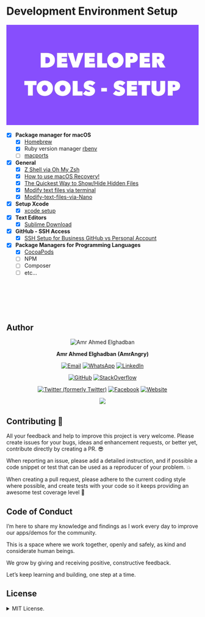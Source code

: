 # Development Environment Setup
<p align="center">
  <img src ="https://github.com/amrangry/dev_macOS_environment_setup/blob/main/GFX_ASSETS/dev_tools.jpg?raw=true"/>
</p>

- [x] **Package manager for macOS**
  - [x] [Homebrew](https://brew.sh/)
  - [x] Ruby version manager [rbenv](https://github.com/rbenv/rbenv)
  - [ ] [macports](https://www.macports.org/install.php)

- [x] **General**
  - [x] [Z Shell via Oh My Zsh](https://github.com/amrangry/dev_macOS_environment_setup/blob/main/Oh%20My%20Zsh.md)
  - [x] [How to use macOS Recovery!](https://github.com/amrangry/dev_macOS_environment_setup/blob/main/macos-tips.md#How-to-use-macOS-Recovery%21)
  - [x] [The Quickest Way to Show/Hide Hidden Files](https://github.com/amrangry/dev_macOS_environment_setup/blob/main/macos-tips.md#The-Quickest-Way-to-Show%2FHide-Hidden-Files)
  - [x] [Modify text files via terminal](https://github.com/amrangry/dev_macOS_environment_setup/blob/main/macos-tips.md#Modify-text-files-via-terminal)
  - [x] [Modify-text-files-via-Nano](https://github.com/amrangry/dev_macOS_environment_setup/blob/main/macos-tips.md#Modify-text-files-via-Nano)

- [x] **Setup Xcode**
  - [x] [xcode setup](https://github.com/amrangry/dev_macOS_environment_setup/blob/main/Xcode-setup.md)

- [x] **Text Editors**
  - [x] [Sublime Download](https://www.sublimetext.com/download_thanks?target=mac)

- [x] **GitHub - SSH Access**      
  - [x] [SSH Setup for Business GitHub vs Personal Account](https://github.com/amrangry/dev_macOS_environment_setup/blob/main/SSH%20Setup%20for%20Business%20GitHub%20vs%20Personal%20Account.md)

- [x] **Package Managers for Programming Languages**
  - [x] [CocoaPods](https://guides.cocoapods.org/using/getting-started.html)
  - [ ] NPM
  - [ ] Composer
  - [ ] etc...

<p>&nbsp;</p>
<p>&nbsp;</p>
<p>&nbsp;</p>


## **Author**

<div align="center">
  <img src="https://avatars.githubusercontent.com/u/2900952?s=400&u=41c504ca200e2f92638fc630e8361da78296b35c&v=4" width="180" alt="Amr Ahmed Elghadban"/>

  **Amr Ahmed Elghadban (AmrAngry)**

[![Email](https://img.shields.io/badge/Email-Contact%20Me-red?logo=gmail)](mailto:amr.elghadban@gmail.com) [![WhatsApp](https://img.shields.io/badge/GitHub-Profile-blue?logo=whatsapp)](https://api.whatsapp.com/send/?phone=00971543233227&text=Hi%20&app_absent=0) [![LinkedIn](https://img.shields.io/badge/LinkedIn-Profile-blue?logo=linkedin)](https://www.linkedin.com/in/amrelghadban/)

[![GitHub](https://img.shields.io/badge/GitHub-Profile-blue?logo=github)](https://github.com/amrangry) [![StackOverflow](https://img.shields.io/badge/StackOverflow-Profile-orange?logo=stackoverflow)](https://stackoverflow.com/users/1316779/amrangry)

[![Twitter (formerly Twitter)](https://img.shields.io/badge/Twitter-Profile-blue?logo=twitter)](https://x.com/intent/follow?screen_name=amr_elghadban) [![Facebook](https://img.shields.io/badge/Facebook-Profile-blue?logo=facebook)](https://facebook.com/amr.elghadban) [![Website](https://img.shields.io/badge/Website-Visit%20Me-blue?logo=globe)](https://amrangry.github.io/)
       <div align="center" >
	       <a href = "https://www.buymeacoffee.com/amrangry">
		    <img src = "https://img.buymeacoffee.com/button-api/?text=Buy%20me%20a%20coffee&emoji=&slug=your-username&button_colour=FFDD00&font_colour=000000&font_family=Cookie&outline_colour=000000&coffee_colour=ffffff"/>
                </a>
       </div>
  <!--  [![Buy Me a Coffee](https://img.shields.io/badge/Buy%20Me%20a%20Coffee-Support%20Me-yellow?logo=buymeacoffee)](https://www.buymeacoffee.com/amrangry) -->
  <!--  [Email](mailto:amr.elghadban@gmail.com?subject=I%20checked%20your%20GitHub%20repo!): [amr.elghadban@gmail.com](mailto:amr.elghadban@gmail.com) -->
  <!-- [![Linkedin](https://img.shields.io/badge/Lets%20Connect%20via-LinkedIn-blue)](https://www.linkedin.com/in/amrelghadban/) -->
  <!-- [![X (formerly Twitter) Follow](https://img.shields.io/twitter/follow/amr_elghadban)](https://x.com/intent/follow?screen_name=amr_elghadban) -->
  
</div>

## **Contributing 🤘**

All your feedback and help to improve this project is very welcome. 
Please create issues for your bugs, ideas and enhancement requests, or better yet, contribute directly by creating a PR. 😎

When reporting an issue, please add a detailed instruction, and if possible a code snippet or test that can be used as a reproducer of your problem. 💥

When creating a pull request, please adhere to the current coding style where possible, and create tests with your code so it keeps providing an awesome test coverage level 💪


## **Code of Conduct**

I’m here to share my knowledge and findings as I work every day to improve our apps/demos for the community.

This is a space where we work together, openly and safely, as kind and considerate human beings.

We grow by giving and receiving positive, constructive feedback.
 
Let’s keep learning and building, one step at a time.


## **License**

<details>
<summary>MIT License.</summary>
Distributed under MIT License.
Copyright 2025 Amr Elghadban
</details>
